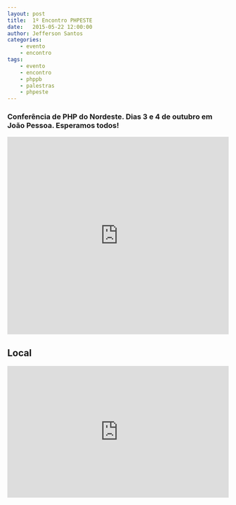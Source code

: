 ```yaml
---
layout: post
title:  1º Encontro PHPESTE
date:   2015-05-22 12:00:00
author: Jefferson Santos
categories:
    - evento
    - encontro
tags:
    - evento
    - encontro
    - phppb
    - palestras
    - phpeste
---
```

### Conferência de PHP do Nordeste. **Dias 3 e 4 de outubro em João Pessoa.** Esperamos todos!

<iframe width="100%" height="450" src="https://www.youtube.com/embed/sVJPXvSKnIM?rel=0&amp;showinfo=0&amp;autohide=1" frameborder="0" allowfullscreen="1" ></iframe>

## Local ##

<iframe src="https://www.google.com/maps/embed?pb=!1m14!1m8!1m3!1d3958.916702403983!2d-34.873338!3d-7.135631000000001!3m2!1i1024!2i768!4f13.1!3m3!1m2!1s0x7ace810852ae4f1%3A0xaf5445223401f2bb!2sInstituto+Federal+de+Educa%C3%A7%C3%A3o%2C+Ci%C3%AAncia+e+Tecnologia+da+Para%C3%ADba!5e0!3m2!1spt-BR!2sbr!4v1424828788071" width="100%" height="300" frameborder="0" style="border:0"></iframe>